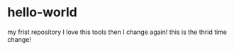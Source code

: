 # hello-world
my  frist repository
I love this tools
then I change again!
this is the thrid time change!
